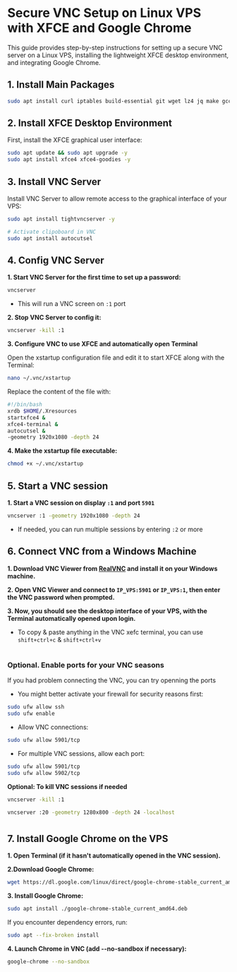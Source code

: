 # Secure VNC Setup on Linux VPS with XFCE and Google Chrome
This guide provides step-by-step instructions for setting up a secure VNC server on a Linux VPS, installing the lightweight XFCE desktop environment, and integrating Google Chrome.

## 1. Install Main Packages
```bash
sudo apt install curl iptables build-essential git wget lz4 jq make gcc nano automake autoconf tmux htop nvme-cli libgbm1 pkg-config libssl-dev libleveldb-dev tar clang bsdmainutils ncdu unzip libleveldb-dev  -y
```
## 2. Install XFCE Desktop Environment
First, install the XFCE graphical user interface:
```bash
sudo apt update && sudo apt upgrade -y
sudo apt install xfce4 xfce4-goodies -y
```

## 3. Install VNC Server
Install VNC Server to allow remote access to the graphical interface of your VPS:
```bash
sudo apt install tightvncserver -y

# Activate clipoboard in VNC
sudo apt install autocutsel
```

## 4. Config VNC Server
**1. Start VNC Server for the first time to set up a password:**
```bash
vncserver
```
* This will run a VNC screen on `:1` port

**2. Stop VNC Server to config it:**
```bash
vncserver -kill :1
```

**3. Configure VNC to use XFCE and automatically open Terminal**

Open the xstartup configuration file and edit it to start XFCE along with the Terminal:
```bash
nano ~/.vnc/xstartup
```

Replace the content of the file with:
```bash
#!/bin/bash
xrdb $HOME/.Xresources
startxfce4 &
xfce4-terminal &
autocutsel &
-geometry 1920x1080 -depth 24
```

**4. Make the xstartup file executable:**
```bash
chmod +x ~/.vnc/xstartup
```

## 5. Start a VNC session
**1. Start a VNC session on display `:1` and port `5901`**
```bash
vncserver :1 -geometry 1920x1080 -depth 24
```
* If needed, you can run multiple sessions by entering `:2` or more

## 6. Connect VNC from a Windows Machine
**1. Download VNC Viewer from [RealVNC](https://www.realvnc.com/en/connect/download/viewer/) and install it on your Windows machine.**

**2. Open VNC Viewer and connect to `IP_VPS:5901` or `IP_VPS:1`, then enter the VNC password when prompted.**

**3. Now, you should see the desktop interface of your VPS, with the Terminal automatically opened upon login.**

* To copy & paste anything in the VNC xefc terminal, you can use `shift+ctrl+c` & `shift+ctrl+v`

#

### Optional. Enable ports for your VNC seasons
If you had problem connecting the VNC, you can try openning the ports

* You might better activate your firewall for security reasons first:
```bash
sudo ufw allow ssh
sudo ufw enable
```

* Allow VNC connections:
```bash
sudo ufw allow 5901/tcp
```

* For multiple VNC sessions, allow each port:
```bash
sudo ufw allow 5901/tcp
sudo ufw allow 5902/tcp
```

**Optional: To kill VNC sessions if needed**
```bash
vncserver -kill :1
```
```bash
vncserver :20 -geometry 1280x800 -depth 24 -localhost
```
#

## 7. Install Google Chrome on the VPS
**1. Open Terminal (if it hasn't automatically opened in the VNC session).**

**2.Download Google Chrome:**
```bash
wget https://dl.google.com/linux/direct/google-chrome-stable_current_amd64.deb
```

**3. Install Google Chrome:**
```bash
sudo apt install ./google-chrome-stable_current_amd64.deb
```

If you encounter dependency errors, run:
```bash
sudo apt --fix-broken install
```

**4. Launch Chrome in VNC (add --no-sandbox if necessary):**
```bash
google-chrome --no-sandbox
```

